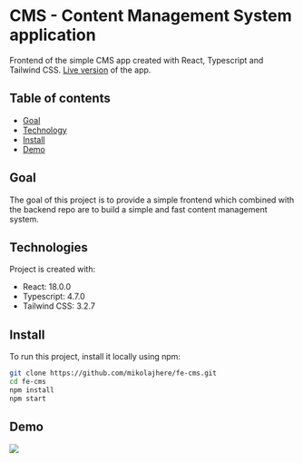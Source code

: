 # CMS - Content Management System application

Frontend of the simple CMS app created with React, Typescript and Tailwind CSS. <a href="https://mikolajhere.networkmanager.pl/">Live version</a> of the app.

## Table of contents

- [Goal](#goal)
- [Technology](#technology)
- [Install](#install)
- [Demo](#demo)

## Goal

The goal of this project is to provide a simple frontend which combined with the backend repo are to build a simple and fast content management system.

## Technologies

Project is created with:

- React: 18.0.0
- Typescript: 4.7.0
- Tailwind CSS: 3.2.7

## Install

To run this project, install it locally using npm:

```bash
git clone https://github.com/mikolajhere/fe-cms.git
cd fe-cms
npm install
npm start
```

## Demo

<img src="https://mikolajhere.networkmanager.pl/static/gif/demo.gif" />

